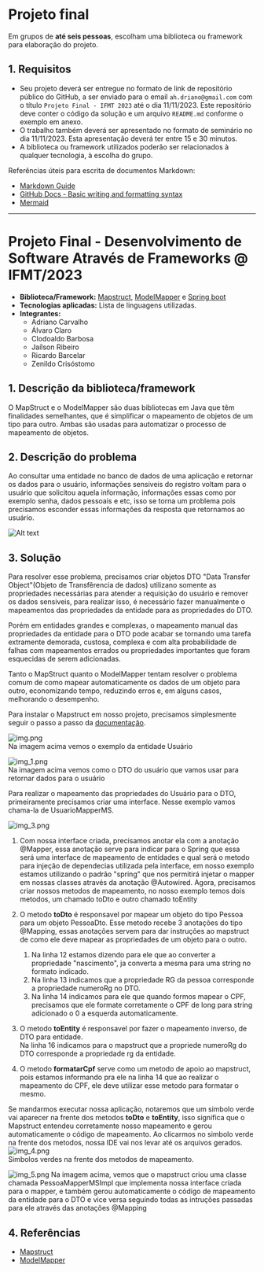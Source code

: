 # Projeto final

Em grupos de **até seis pessoas**, escolham uma biblioteca ou framework para elaboração do projeto.

## 1. Requisitos
- Seu projeto deverá ser entregue no formato de link de repositório público do GitHub, a ser enviado para o email `ah.driano@gmail.com` com o título `Projeto Final - IFMT 2023` até o dia 11/11/2023. Este repositório deve conter o código da solução e um arquivo `README.md` conforme o exemplo em anexo.
- O trabalho também deverá ser apresentado no formato de seminário no dia 11/11/2023. Esta apresentação deverá ter entre 15 e 30 minutos.
- A biblioteca ou framework utilizados poderão ser relacionados à qualquer tecnologia, à escolha do grupo.

Referências úteis para escrita de documentos Markdown:
- [Markdown Guide](https://www.markdownguide.org/basic-syntax/)
- [GitHub Docs - Basic writing and formatting syntax](https://docs.github.com/en/get-started/writing-on-github/getting-started-with-writing-and-formatting-on-github/basic-writing-and-formatting-syntax)
- [Mermaid](https://mermaid.js.org/intro/)


---

# Projeto Final - Desenvolvimento de Software Através de Frameworks @ IFMT/2023

- **Biblioteca/Framework:** [Mapstruct](https://mapstruct.org/), [ModelMapper](https://modelmapper.org/) e [Spring boot](https://spring.io/)
- **Tecnologias aplicadas:** Lista de linguagens utilizadas.
- **Integrantes:**
  - Adriano Carvalho
  - Álvaro Claro
  - Clodoaldo Barbosa
  - Jaílson Ribeiro
  - Ricardo Barcelar
  - Zenildo Crisóstomo

## 1. Descrição da biblioteca/framework

O MapStruct e o ModelMapper são duas bibliotecas em Java que têm finalidades semelhantes, que é simplificar o mapeamento de objetos de um tipo para outro. Ambas são usadas para automatizar o processo de mapeamento de objetos.


## 2. Descrição do problema

Ao consultar uma entidade no banco de dados de uma aplicação e retornar os dados para o usuário, informações sensiveis do registro voltam para o usuário que solicitou aquela informação, informações essas como por exemplo senha, dados pessoais e etc, isso se torna um problema pois precisamos esconder essas informações da resposta que retornamos ao usuário.

![Alt text](image.png)

## 3. Solução

Para resolver esse problema, precisamos criar objetos DTO "Data Transfer Object"(Objeto de Transfêrencia de dados) utilizano somente as propriedades necessárias para atender a requisição do usuário e remover os dados sensiveis, para realizar isso, é necessário fazer manualmente o mapeamentos das propriedades da entidade para as propriedades do DTO.

Porém em entidades grandes e complexas, o mapeamento manual das propriedades da entidade para o DTO pode acabar se tornando uma tarefa extramente demorada, custosa, complexa e com alta probabilidade de falhas com mapeamentos errados ou propriedades importantes que foram esquecidas de serem adicionadas.

Tanto o MapStruct quanto o ModelMapper tentam resolver o problema comum de como mapear automaticamente os dados de um objeto para outro, economizando tempo, reduzindo erros e, em alguns casos, melhorando o desempenho.

Para instalar o Mapstruct em nosso projeto, precisamos simplesmente seguir o passo a passo da [documentação](https://mapstruct.org/documentation/installation/).


![img.png](img.png)  
Na imagem acima vemos o exemplo da entidade Usuário


![img_1.png](img_1.png)  
Na imagem acima vemos como o DTO do usuário que vamos usar para retornar dados para o usuário


Para realizar o mapeamento das propriedades do Usuário para o DTO, primeiramente precisamos criar uma interface.
Nesse exemplo vamos chama-la de UsuarioMapperMS.

![img_3.png](img_3.png)
1. Com nossa interface criada, precisamos anotar ela com a anotação @Mapper, essa anotação serve para indicar para o Spring que essa será uma interface de mapeamento de entidades e qual será o metodo para injeção de dependecias utilizada pela interface, em nosso exemplo estamos utilizando o padrão "spring" que nos permitirá injetar o mapper em nossas classes através da anotação @Autowired.
  Agora, precisamos criar nossos metodos de mapeamento, no nosso exemplo temos dois metodos, um chamado toDto e outro chamado toEntity

2. O metodo **toDto** é responsavel por mapear um objeto do tipo Pessoa para um objeto PessoaDto. Esse metodo recebe 3 anotações do tipo @Mapping, essas anotações servem para dar instruções ao mapstruct de como ele deve mapear as propriedades de um objeto para o outro.  
   1. Na linha 12 estamos dizendo para ele que ao converter a propriedade "nascimento", ja converta a mesma para uma string no formato indicado.  
   2. Na linha 13 indicamos que a propriedade RG da pessoa corresponde a propriedade numeroRg no DTO.  
   3. Na linha 14 indicamos para ele que quando formos mapear o CPF, precisamos que ele formate corretamente o CPF de long para string adicionado o 0 a esquerda automaticamente.

3. O metodo **toEntity** é responsavel por fazer o mapeamento inverso, de DTO para entidade.  
Na linha 16 indicamos para o mapstruct que a propriede numeroRg do DTO corresponde a propriedade rg da entidade.

4. O metodo **formatarCpf** serve como um metodo de apoio ao mapstruct, pois estamos informando pra ele na linha 14 que ao realizar o mapeamento do CPF, ele deve utilizar esse metodo para formatar o mesmo.

Se mandarmos executar nossa aplicação, notaremos que um simbolo verde vai aparecer na frente dos metodos **toDto** e **toEntity**, isso significa que o Mapstruct entendeu corretamente nosso mapeamento e gerou automaticamente o código de mapeamento.
Ao clicarmos no simbolo verde na frente dos metodos, nossa IDE vai nos levar até os arquivos gerados.
![img_4.png](img_4.png)  
Simbolos verdes na frente dos metodos de mapeamento.

![img_5.png](img_5.png)
Na imagem acima, vemos que o mapstruct criou uma classe chamada PessoaMapperMSImpl que implementa nossa interface criada para o mapper, e também gerou automaticamente o código de mapeamento da entidade para o DTO e vice versa seguindo todas as intruções passadas para ele através das anotações @Mapping
## 4. Referências
* [Mapstruct](https://mapstruct.org/)
* [ModelMapper](https://modelmapper.org/)